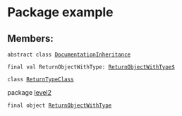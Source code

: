 # Package example
## Members:
<pre><code class="language-scala" >abstract class <a href="./example/DocumentationInheritance.md">DocumentationInheritance</a></pre></code>


<pre><code class="language-scala" >final val ReturnObjectWithType: <a href="./ReturnObjectWithType$.md">ReturnObjectWithType$</a></pre></code>



<pre><code class="language-scala" >class <a href="./example/ReturnTypeClass.md">ReturnTypeClass</a></pre></code>


package [level2](./example/level2.md)

<pre><code class="language-scala" >final object <a href="./example/ReturnObjectWithType.md">ReturnObjectWithType</a></pre></code>


